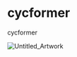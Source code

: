 # cycformer

cycformer

![Untitled_Artwork](https://github.com/user-attachments/assets/2e467b79-6b82-4881-82a9-55c3bd6a916d)
